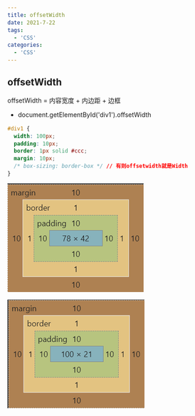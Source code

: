 ```yaml
---
title: offsetWidth
date: 2021-7-22
tags:
  - 'CSS'
categories:
  - 'CSS'
---
```


## offsetWidth

offsetWidth = 内容宽度 + 内边距 + 边框

- document.getElementById('div1').offsetWidth

```css
#div1 {
  width: 100px;
  padding: 10px;
  border: 1px solid #ccc;
  margin: 10px;
  /* box-sizing: border-box */ // 有则offsetwidth就是Width
}
```

![box-sizing: border-box](../../.vuepress/public/images/24.png)

![无](../../.vuepress/public/images/25.png)
